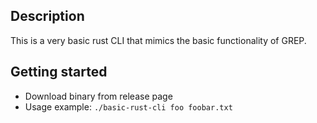 ## Description

This is a very basic rust CLI that mimics the basic functionality of GREP.

## Getting started

- Download binary from release page
- Usage example: `./basic-rust-cli foo foobar.txt`
